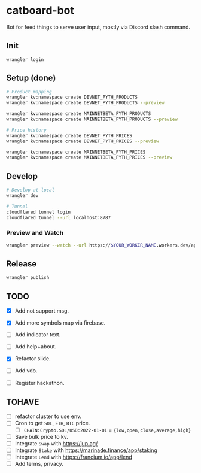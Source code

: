 # catboard-bot

Bot for feed things to serve user input, mostly via Discord slash command.

## Init

```
wrangler login
```

## Setup (done)

```bash
# Product mapping
wrangler kv:namespace create DEVNET_PYTH_PRODUCTS
wrangler kv:namespace create DEVNET_PYTH_PRODUCTS --preview

wrangler kv:namespace create MAINNETBETA_PYTH_PRODUCTS
wrangler kv:namespace create MAINNETBETA_PYTH_PRODUCTS --preview

# Price history
wrangler kv:namespace create DEVNET_PYTH_PRICES
wrangler kv:namespace create DEVNET_PYTH_PRICES --preview

wrangler kv:namespace create MAINNETBETA_PYTH_PRICES
wrangler kv:namespace create MAINNETBETA_PYTH_PRICES --preview
```

## Develop

```bash
# Develop at local
wrangler dev

# Tunnel
cloudflared tunnel login
cloudflared tunnel --url localhost:8787
```

### Preview and Watch

```bash
wrangler preview --watch --url https://$YOUR_WORKER_NAME.workers.dev/api/sync_products
```

## Release

```bash
wrangler publish
```

## TODO

- [x] Add not support msg.
- [x] Add more symbols map via firebase.
- [ ] Add indicator text.
- [ ] Add help+about.

- [x] Refactor slide.
- [ ] Add vdo.
- [ ] Register hackathon.

## TOHAVE

- [ ] refactor cluster to use env.
- [ ] Cron to get `SOL`, `ETH`, `BTC` price.
  - [ ] `CHAIN:Crypto.SOL/USD:2022-01-01` = `{low,open,close,average,high}`
- [ ] Save bulk price to kv.
- [ ] Integrate `Swap` with https://jup.ag/
- [ ] Integrate `Stake` with https://marinade.finance/app/staking
- [ ] Integrate `Lend` with https://francium.io/app/lend
- [ ] Add terms, privacy.
